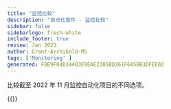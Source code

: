 ```yaml
---
title: "监控比较"
description: "自动化套件 - 监控比较"
sidebar: false
sidebarlogo: fresh-white
include_footer: true
review: Jan 2023
author: Grant-Archibald-MS
tags: ['Monitoring' ]
generated: F8E9F04D34403E9EAE2305BD361F645BB3DFEE02
---
```


比较截至 2022 年 11 月监控自动化项目的不同选项。

{{<questions name="/content/zh-hans/monitoring.json" showNavigationButtons="false" locale="zh-hans">}}
